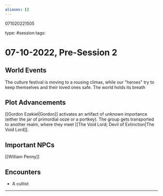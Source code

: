 ```yaml
---
aliases: []
---
```


071020221505

type: #session
tags:
# 07-10-2022, Pre-Session 2
## World Events
The culture festival is moving to a rousing climax, while our "heroes" try to keep themselves and their loved ones safe. The world holds its breath
## Plot Advancements
[[Gordon Ezekiel|Gordon]] activates an artifact of unknown importance (either the jar of primordial ooze or a portkey). The group gets transported to another realm, where they meet [[The Void Lord; Devil of Extinction|The Void Lord]].
## Important NPCs
[[William Penny]]
## Encounters
- A cultist

---